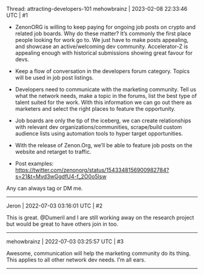 Thread: attracting-developers-101
mehowbrainz | 2023-02-08 22:33:46 UTC | #1

- ZenonORG is willing to keep paying for ongoing job posts on crypto and related job boards. Why do these matter? It’s commonly the first place people looking for work go to. We just have to make posts appealing, and showcase an active/welcoming dev community. Accelerator-Z is appealing enough with historical submissions showing great favour for devs.

- Keep a flow of conversation in the developers forum category. Topics will be used in job post listings.

- Developers need to communicate with the marketing community. Tell us what the network needs, make a topic in the forums, list the best type of talent suited for the work. With this information we can go out there as marketers and select the right places to feature the opportunity.

- Job boards are only the tip of the iceberg, we can create relationships with relevant dev organizations/communities, scrape/build custom audience lists using automation tools to hyper target opportunities.

- With the release of Zenon.Org, we’ll be able to feature job posts on the website and retarget to traffic.

- Post examples: https://twitter.com/zenonorg/status/1543348156900982784?s=21&t=Mvd3wGgdfU4-f_2O0o5lsw

Any can always tag or DM me.

-------------------------

Jeron | 2022-07-03 03:16:01 UTC | #2

This is great.  @Dumeril and I are still working away on the research project but would be great to have others join in too.

-------------------------

mehowbrainz | 2022-07-03 03:25:57 UTC | #3

Awesome, communication will help the marketing community do its thing. This applies to all other network dev needs. I’m all ears.

-------------------------

